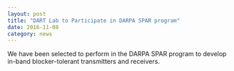 ```yaml
---
layout: post
title: "DART Lab to Participate in DARPA SPAR program"
date: 2016-11-08
category: news
---
```

We have been selected to perform in the DARPA SPAR program to develop in-band blocker-tolerant transmitters and receivers. 

